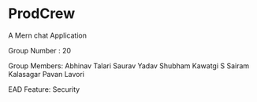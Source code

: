 # ProdCrew
A Mern chat Application 

Group Number : 20

Group Members:
Abhinav Talari
Saurav Yadav
Shubham Kawatgi
S Sairam
Kalasagar
Pavan Lavori


EAD Feature: Security




